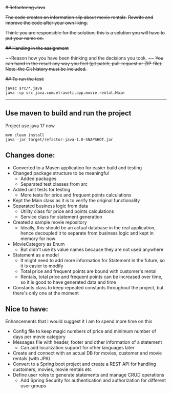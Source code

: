 ~~# Refactoring Java~~

~~The code creates an information slip about movie rentals.~~
~~Rewrite and improve the code after your own liking.~~

~~Think: you are responsible for the solution, this is a solution you will have to put your name on.~~


~~## Handing in the assignment~~

~~Reason how you have been thinking and the decisions you took. ~~
~~You can hand in the result any way you feel (git patch, pull-request or ZIP-file).~~
~~Note: the Git history must be included.~~


~~## To run the test:~~

```
javac src/*.java
java -cp src java.com.etraveli.app.movie.rental.Main
```
-------------------------------------------------

## Use maven to build and run the project

Project use java 17 now
```
mvn clean install
java -jar target/refactor-java-1.0-SNAPSHOT.jar
```

## Changes done:

- Converted to a Maven application for easier build and testing
- Changed package structure to be meaningful
  - Added packages
  - Separated test classes from src
- Added unit tests for testing
  - More tests for price and frequent points calculations
- Kept the Main class as it is to verify the original functionality
- Separated business logic from data
  - Utility class for price and points calculations
  - Service class for statement generation
- Created a sample movie repository 
  - Ideally, this should be an actual database in the real application, hence decoupled it to separate from business logic and kept in memory for now
- MovieCategory as Enum
  - But didn't use its value names because they are not used anywhere
- Statement as a model
  - It might need to add more information for Statement in the future, so it is easier to modify
  - Total price and frequent points are bound with customer's rental
  - Rentals, total price and frequent points can be increased over time, so it is good to have generated data and time
- Constants class to keep repeated constants throughout the project, but there's only one at the moment

## Nice to have:

Enhancements that I would suggest it I am to spend more time on this

- Config file to keep magic numbers of price and minimum number of days per movie category
- Messages file with header, footer and other information of a statement
  - Can add localization support for other languages later
- Create and connect with an actual DB for movies, customer and movie rentals (with JPA)
- Convert to a Spring boot project and create a REST API for handling customers, movies, movie rentals etc
- Define user roles to generate statements and manage CRUD operations
  - Add Spring Security for authentication and authorization for different user groups

